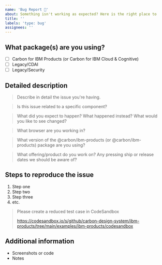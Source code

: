 ```yaml
---
name: 'Bug Report 🐛'
about: Something isn't working as expected? Here is the right place to report.
title: ''
labels: 'type: bug'
assignees: ''
---
```


<!-- Feel free to remove sections that aren't relevant.

## Title line template: [Title]: Brief description

-->

## What package(s) are you using?

- [ ] Carbon for IBM Products (or Carbon for IBM Cloud & Cognitive)
- [ ] Legacy/CDAI
- [ ] Legacy/Security

## Detailed description

> Describe in detail the issue you're having.

> Is this issue related to a specific component?

> What did you expect to happen? What happened instead? What would you like to
> see changed?

> What browser are you working in?

> What version of the @carbon/ibm-products (or @carbon/ibm-products) package are
> you using?

> What offering/product do you work on? Any pressing ship or release dates we
> should be aware of?

## Steps to reproduce the issue

1. Step one
2. Step two
3. Step three
4. etc.

> Please create a reduced test case in CodeSandbox
>
> https://codesandbox.io/s/github/carbon-design-system/ibm-products/tree/main/examples/ibm-products/codesandbox

## Additional information

- Screenshots or code
- Notes
